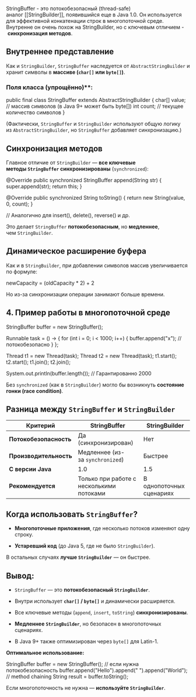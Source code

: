 ---
---
StringBuffer - это потокобезопасный (thread-safe) аналог [[StringBuilder]], появившийся еще в Java 1.0. Он используется для эффективной конкатенации строк в многопоточной среде. Внутренне он очень похож на StringBuilder, но с ключевым отличием - **синхронизация методов**.
## Внутреннее представление

Как и `StringBuilder`, `StringBuffer` наследуется от `AbstractStringBuilder` и хранит символы в **массиве (`char[]` или `byte[]`)**.
### Поля класса (упрощённо)**:

public final class StringBuffer extends AbstractStringBuilder {
    char[] value;  // массив символов (в Java 9+ может быть byte[])
    int count;     // текущее количество символов
}

(Фактически, `StringBuffer` и `StringBuilder` используют общую логику из `AbstractStringBuilder`, но `StringBuffer` добавляет синхронизацию.)
## Синхронизация методов

Главное отличие от `StringBuilder` — **все ключевые методы `StringBuffer` синхронизированы** (`synchronized`):

@Override
public synchronized StringBuffer append(String str) {
    super.append(str);
    return this;
}

@Override
public synchronized String toString() {
    return new String(value, 0, count);
}

// Аналогично для insert(), delete(), reverse() и др.

Это делает `StringBuffer` **потокобезопасным**, но **медленнее**, чем `StringBuilder`.
## Динамическое расширение буфера

Как и в `StringBuilder`, при добавлении символов массив увеличивается по формуле:

newCapacity = (oldCapacity * 2) + 2

Но из-за синхронизации операции занимают больше времени.
## **4. Пример работы в многопоточной среде**

StringBuffer buffer = new StringBuffer();

Runnable task = () -> {
    for (int i = 0; i < 1000; i++) {
        buffer.append("x");  // потокобезопасно
    }
};

Thread t1 = new Thread(task);
Thread t2 = new Thread(task);
t1.start();
t2.start();
t1.join();
t2.join();

System.out.println(buffer.length());  // Гарантированно 2000

Без `synchronized` (как в `StringBuilder`) могло бы возникнуть **состояние гонки (race condition)**.
## Разница между `StringBuffer` и `StringBuilder`

|**Критерий**|**StringBuffer**|**StringBuilder**|
|---|---|---|
|**Потокобезопасность**|Да (синхронизирован)|Нет|
|**Производительность**|Медленнее (из-за `synchronized`)|Быстрее|
|**С версии Java**|1.0|1.5|
|**Рекомендуется**|Только при работе с несколькими потоками|В однопоточных сценариях|

## Когда использовать `StringBuffer`?

- **Многопоточные приложения**, где несколько потоков изменяют одну строку.
    
- **Устаревший код** (до Java 5, где не было `StringBuilder`).

В остальных случаях **лучше `StringBuilder`** — он быстрее.
## Вывод:

- `StringBuffer` — это **потокобезопасный `StringBuilder`**.
    
- Внутри использует **`char[]` / `byte[]`** и динамически расширяется.
    
- Все ключевые методы (`append`, `insert`, `toString`) **синхронизированы**.
    
- **Медленнее `StringBuilder`**, но безопасен в многопоточных сценариях.
    
- В Java 9+ также оптимизирован через `byte[]` для Latin-1.

**Оптимальное использование:**

StringBuffer buffer = new StringBuffer();  // если нужна потокобезопасность
buffer.append("Hello").append(" ").append("World");  // method chaining
String result = buffer.toString();

Если многопоточность не нужна — **используйте `StringBuilder`**.